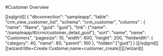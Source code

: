 #Customer Overview

[[sqlgrid]]
{
    "dbconnection": "sampleapp",
    "table": "crm_view_customer_list",
    "schema": "crm_customer",
    "columns" : {
            "name": "Name",
            "guid": "guid"},
    "link": {"name": "/sampleapp/#/crm/customer_detail_$guid$"},
    "sort": "name",
    "name": "Customers",
    "pagesize": 10,
    "width": 600,
    "height": 200,
    "fieldwidth": {
        "category": 40,
        "name": 80,
        "parent": 160
    },
    "hidden":["guid"]
}
[[/sqlgrid]]
[[wizard:title=Create Customer,name=customer_create]][[/wizard]]
